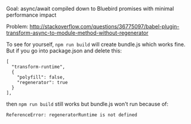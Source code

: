 Goal: async/await compiled down to Bluebird promises with minimal performance impact

Problem: http://stackoverflow.com/questions/36775097/babel-plugin-transform-async-to-module-method-without-regenerator

To see for yourself, `npm run build` will create bundle.js which works fine. But if you go into package.json and delete this:

    [
      "transform-runtime",
      {
        "polyfill": false,
        "regenerator": true
      }
    ],

then `npm run build` still works but bundle.js won't run because of:

    ReferenceError: regeneratorRuntime is not defined